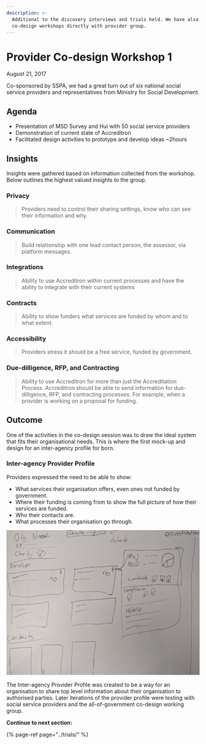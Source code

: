 ```yaml
---
description: >-
  Additional to the discovery interviews and trials held. We have also conducted
  co-design workshops directly with provider group.
---
```


# Provider Co-design Workshop 1

August 21, 2017

Co-sponsored by SSPA, we had a great turn out of six national social service providers and representatives from Ministry for Social Development.

## Agenda

* Presentation of MSD Survey and Hui with 50 social service providers
* Demonstration of current state of Accreditron
* Facilitated design activities to prototype and develop ideas ~2hours

## Insights

Insights were gathered based on information collected from the workshop. Below outlines the highest valued insights to the group.

### Privacy

> Providers need to control their sharing settings, know who can see their information and why.

### Communication

> Build relationship with one lead contact person, the assessor, via platform messages.

### Integrations

> Ability to use Accreditron within current processes and have the ability to integrate with their current systems

### Contracts

> Ability to show funders what services are funded by whom and to what extent.

### Accessibility

> Providers stress it should be a free service, funded by government.

### Due-dilligence, RFP, and Contracting

> Ability to use Accreditron for more than just the Accreditation Process. Accreditron should be able to send information for due-dilligence, RFP, and contracting processes. For example, when a provider is working on a proposal for funding.

## Outcome

One of the activities in the co-design session was to draw the ideal system that fits their organisational needs. This is where the first mock-up and design for an inter-agency profile for born.

### Inter-agency Provider Profile

Providers expressed the need to be able to show:

* What services their organisation offers, even ones not funded by government.
* Where their funding is coming from to show the full picture of how their services are funded.
* Who their contacts are.
* What processes their organisation go through. 

![hand-drawn mockup](../.gitbook/assets/1_boffzspifaxnmr1aylq-la.jpeg)

The Inter-agency Provider Profile was created to be a way for an organisation to share top level information about their organisation to authorised parties. Later iterations of the provider profile were testing with social service providers and the all-of-government co-design working group.  




**Continue to next section:**

{% page-ref page="../trials/" %}



